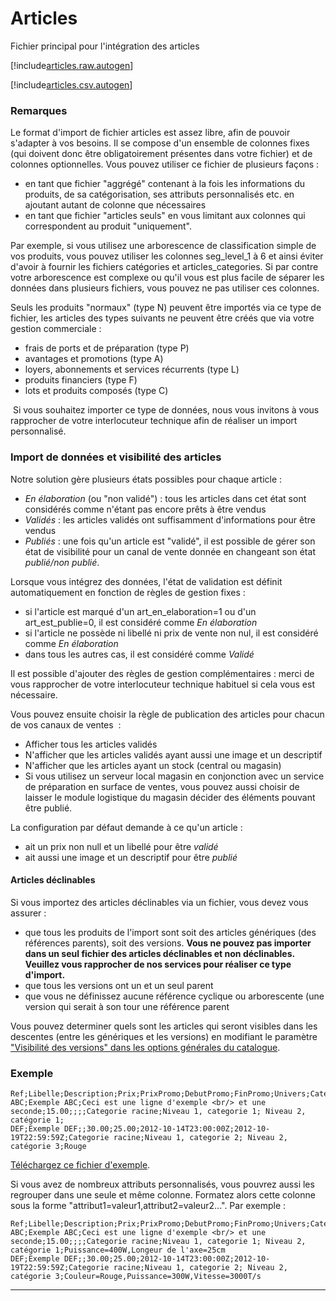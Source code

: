 # Articles

Fichier principal pour l'intégration des articles


[!include[articles.raw.autogen](articles.raw.autogen.md)]

[!include[articles.csv.autogen](articles.csv.autogen.md)]

<!-- [!include[articles.xml.autogen](articles.xml.autogen.md)]--> 

### Remarques

Le format d'import de fichier articles est assez libre, afin de pouvoir s'adapter à vos besoins. Il se compose d'un ensemble de colonnes fixes (qui doivent donc être obligatoirement présentes dans votre fichier) et de colonnes optionnelles. Vous pouvez utiliser ce fichier de plusieurs façons :

*   en tant que fichier "aggrégé" contenant à la fois les informations du produits, de sa catégorisation, ses attributs personnalisés etc. en ajoutant autant de colonne que nécessaires
*   en tant que fichier "articles seuls" en vous limitant aux colonnes qui correspondent au produit "uniquement".

Par exemple, si vous utilisez une arborescence de classification simple de vos produits, vous pouvez utiliser les colonnes seg\_level\_1 à 6 et ainsi éviter d'avoir à fournir les fichiers catégories et articles\_categories. Si par contre votre arborescence est complexe ou qu'il vous est plus facile de séparer les données dans plusieurs fichiers, vous pouvez ne pas utiliser ces colonnes.

Seuls les produits "normaux" (type N) peuvent être importés via ce type de fichier, les articles des types suivants ne peuvent être créés que via votre gestion commerciale :

*   frais de ports et de préparation (type P)
*   avantages et promotions (type A)
*   loyers, abonnements et services récurrents (type L)
*   produits financiers (type F)
*   lots et produits composés (type C)

 Si vous souhaitez importer ce type de données, nous vous invitons à vous rapprocher de votre interlocuteur technique afin de réaliser un import personnalisé.

### Import de données et visibilité des articles

Notre solution gère plusieurs états possibles pour chaque article :

*   _En élaboration_ (ou "non validé") : tous les articles dans cet état sont considérés comme n'étant pas encore prêts à être vendus
*   _Validés_ : les articles validés ont suffisamment d'informations pour être vendus
*   _Publiés_ : une fois qu'un article est "validé", il est possible de gérer son état de visibilité pour un canal de vente donnée en changeant son état _publié/non publié_.

Lorsque vous intégrez des données, l'état de validation est définit automatiquement en fonction de règles de gestion fixes :

*   si l'article est marqué d'un art\_en\_elaboration=1 ou d'un art\_est\_publie=0, il est considéré comme _En élaboration_
*   si l'article ne possède ni libellé ni prix de vente non nul, il est considéré comme _En élaboration_
*   dans tous les autres cas, il est considéré comme _Validé_

Il est possible d'ajouter des règles de gestion complémentaires : merci de vous rapprocher de votre interlocuteur technique habituel si cela vous est nécessaire.

Vous pouvez ensuite choisir la règle de publication des articles pour chacun de vos canaux de ventes  :

*   Afficher tous les articles validés
*   N'afficher que les articles validés ayant aussi une image et un descriptif
*   N'afficher que les articles ayant un stock (central ou magasin)
*   Si vous utilisez un serveur local magasin en conjonction avec un service de préparation en surface de ventes, vous pouvez aussi choisir de laisser le module logistique du magasin décider des éléments pouvant être publié.

La configuration par défaut demande à ce qu'un article :

*   ait un prix non null et un libellé pour être _validé_
*   ait aussi une image et un descriptif pour être _publié_

#### Articles déclinables

Si vous importez des articles déclinables via un fichier, vous devez vous assurer :

*   que tous les produits de l'import sont soit des articles génériques (des références parents), soit des versions. **Vous ne pouvez pas importer dans un seul fichier des articles déclinables et non déclinables. Veuillez vous rapprocher de nos services pour réaliser ce type d'import.**
*   que tous les versions ont un et un seul parent
*   que vous ne définissez aucune référence cyclique ou arborescente (une version qui serait à son tour une référence parent

Vous pouvez determiner quels sont les articles qui seront visibles dans les descentes (entre les génériques et les versions) en modifiant le paramètre ["Visibilité des versions" dans les options générales du catalogue](/app/settings/Catalogue/Articles/default.aspx).

### Exemple

``` csv
Ref;Libelle;Description;Prix;PrixPromo;DebutPromo;FinPromo;Univers;Categorie;SousCategorie;Couleur
ABC;Exemple ABC;Ceci est une ligne d'exemple <br/> et une seconde;15.00;;;;Categorie racine;Niveau 1, categorie 1; Niveau 2, catégorie 1;
DEF;Exemple DEF;;30.00;25.00;2012-10-14T23:00:00Z;2012-10-19T22:59:59Z;Categorie racine;Niveau 1, categorie 2; Niveau 2, catégorie 3;Rouge
```

[Téléchargez ce fichier d'exemple](https://simplementedata.blob.core.windows.net/integrateurs/catalog/articles-samples.txt "Fichier exemple").

Si vous avez de nombreux attributs personnalisés, vous pouvrez aussi les regrouper dans une seule et même colonne. Formatez alors cette colonne sous la forme "attribut1=valeur1,attribut2=valeur2...". Par exemple :

``` csv
Ref;Libelle;Description;Prix;PrixPromo;DebutPromo;FinPromo;Univers;Categorie;SousCategorie;Attributs
ABC;Exemple ABC;Ceci est une ligne d'exemple <br/> et une seconde;15.00;;;;Categorie racine;Niveau 1, categorie 1; Niveau 2, catégorie 1;Puissance=400W,Longeur de l'axe=25cm
DEF;Exemple DEF;;30.00;25.00;2012-10-14T23:00:00Z;2012-10-19T22:59:59Z;Categorie racine;Niveau 1, categorie 2; Niveau 2, catégorie 3;Couleur=Rouge,Puissance=300W,Vitesse=3000T/s
```

***